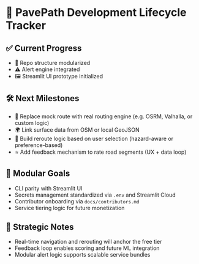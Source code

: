 # 🧱 PavePath Development Lifecycle Tracker

## ✅ Current Progress
- 📁 Repo structure modularized
- ⚠️ Alert engine integrated
- 🖼️ Streamlit UI prototype initialized

## 🛠️ Next Milestones
- 🚧 Replace mock route with real routing engine (e.g. OSRM, Valhalla, or custom logic)
- 🌍 Link surface data from OSM or local GeoJSON
- 🔁 Build reroute logic based on user selection (hazard-aware or preference-based)
- ⭐ Add feedback mechanism to rate road segments (UX + data loop)

## 🧩 Modular Goals
- CLI parity with Streamlit UI
- Secrets management standardized via `.env` and Streamlit Cloud
- Contributor onboarding via `docs/contributors.md`
- Service tiering logic for future monetization

## 🧠 Strategic Notes
- Real-time navigation and rerouting will anchor the free tier
- Feedback loop enables scoring and future ML integration
- Modular alert logic supports scalable service bundles

